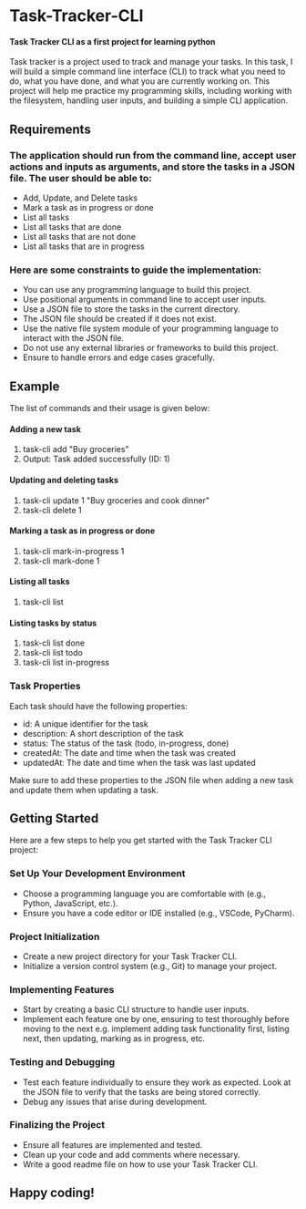# Task-Tracker-CLI
#### Task Tracker CLI as a first project for learning python 
Task tracker is a project used to track and manage your tasks. In this task, I will build a simple command line interface (CLI) to track what you need to do, what you have done, and what you are currently working on. This project will help me practice my programming skills, including working with the filesystem, handling user inputs, and building a simple CLI application.

## Requirements
### The application should run from the command line, accept user actions and inputs as arguments, and store the tasks in a JSON file. The user should be able to:

* Add, Update, and Delete tasks
* Mark a task as in progress or done
* List all tasks
* List all tasks that are done
* List all tasks that are not done
* List all tasks that are in progress

### Here are some constraints to guide the implementation:

* You can use any programming language to build this project.
* Use positional arguments in command line to accept user inputs.
* Use a JSON file to store the tasks in the current directory.
* The JSON file should be created if it does not exist.
* Use the native file system module of your programming language to interact with the JSON file.
* Do not use any external libraries or frameworks to build this project.
* Ensure to handle errors and edge cases gracefully.

## Example
The list of commands and their usage is given below:

#### Adding a new task
1. task-cli add "Buy groceries"
2. Output: Task added successfully (ID: 1)

#### Updating and deleting tasks
1. task-cli update 1 "Buy groceries and cook dinner"
2. task-cli delete 1

#### Marking a task as in progress or done
1. task-cli mark-in-progress 1
2. task-cli mark-done 1

#### Listing all tasks
1. task-cli list

#### Listing tasks by status
1. task-cli list done
2. task-cli list todo
3. task-cli list in-progress

### Task Properties
Each task should have the following properties:

* id: A unique identifier for the task
* description: A short description of the task
* status: The status of the task (todo, in-progress, done)
* createdAt: The date and time when the task was created
* updatedAt: The date and time when the task was last updated

Make sure to add these properties to the JSON file when adding a new task and update them when updating a task.

## Getting Started
Here are a few steps to help you get started with the Task Tracker CLI project:

### Set Up Your Development Environment
* Choose a programming language you are comfortable with (e.g., Python, JavaScript, etc.).
* Ensure you have a code editor or IDE installed (e.g., VSCode, PyCharm).
### Project Initialization
* Create a new project directory for your Task Tracker CLI.
* Initialize a version control system (e.g., Git) to manage your project.
### Implementing Features
* Start by creating a basic CLI structure to handle user inputs.
* Implement each feature one by one, ensuring to test thoroughly before moving to the next e.g. implement adding task functionality first, listing next, then updating, marking as in progress, etc.
### Testing and Debugging
* Test each feature individually to ensure they work as expected. Look at the JSON file to verify that the tasks are being stored correctly.
* Debug any issues that arise during development.
### Finalizing the Project
* Ensure all features are implemented and tested.
* Clean up your code and add comments where necessary.
* Write a good readme file on how to use your Task Tracker CLI.

## Happy coding!
